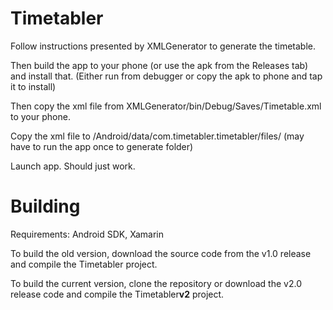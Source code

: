 # Timetabler

Follow instructions presented by XMLGenerator to generate the timetable.

Then build the app to your phone (or use the apk from the Releases tab) and install that. (Either run from debugger or copy the apk to phone and tap it to install)

Then copy the xml file from XMLGenerator/bin/Debug/Saves/Timetable.xml to your phone.

Copy the xml file to /Android/data/com.timetabler.timetabler/files/ (may have to run the app once to generate folder)

Launch app. Should just work.

# Building

Requirements: Android SDK, Xamarin

To build the old version, download the source code from the v1.0 release and compile the Timetabler project.

To build the current version, clone the repository or download the v2.0 release code and compile the Timetabler**v2** project.
